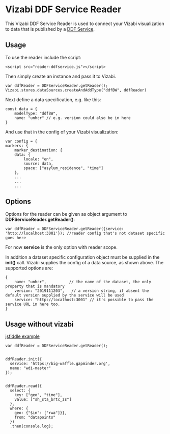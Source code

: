 # Vizabi DDF Service Reader

This Vizabi DDF Service Reader is used to connect your Vizabi visualization to data that is published by a [DDF Service](https://github.com/Gapminder/big-waffle/blob/master/SERVICE_SPEC.md).  

## Usage

To use the reader include the script:

    <script src="reader-ddfservice.js"></script>

Then simply create an instance and pass it to Vizabi. 

    var ddfReader = DDFServiceReader.getReader();
    Vizabi.stores.dataSources.createAndAddType("ddfBW", ddfReader)

Next define a data specification, e.g. like this:

    const data = {
        modelType: "ddfBW",
        name: "unhcr" // e.g. version could also be in here
    }

And use that in the config of your Vizabi visualization:

    var config = {
    markers: {
        marker_destination: {
        data: {
            locale: "en",
            source: data,
            space: ["asylum_residence", "time"]
        },
        ...
        ...
        ...

## Options

Options for the reader can be given as object argument to __DDFServiceReader.getReader()__:

    var ddfReader = DDFServiceReader.getReader({service: 'http://localhost:3001'}); //reader config that's not dataset specific goes here

For now __service__ is the only option with reader scope.

In addition a dataset specific configuration object must be supplied in the __init()__ call. Vizabi supplies the
config of a data source, as shown above. The supported options are:

    {
        name: "unhcr",          // the name of the dataset, the only property that is mandatory
        version: "2019111203",   // a version string, if absent the default version supplied by the service will be used
        service: "http://localhost:3001" // it's possible to pass the service URL in here too.
    }

## Usage without vizabi
[jsfiddle example](https://jsfiddle.net/7gn91sr0/3/)

```
var ddfReader = DDFServiceReader.getReader();


ddfReader.init({
  service: 'https://big-waffle.gapminder.org', 
  name: "wdi-master"
});


ddfReader.read({
  select: {
    key: ["geo", "time"], 
    value: ["sh_sta_brtc_zs"]
  }, 
  where: {
    geo: {"$in": ["rwa"]}},
    from: "datapoints"
  })
  .then(console.log);

```